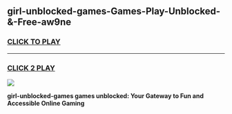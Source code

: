 
## girl-unblocked-games-Games-Play-Unblocked-&-Free-aw9ne
<h3>
<a href="https://premium76.site?title=girl-unblocked-games&ref=24A">CLICK TO PLAY</a></h3>
<hr>

<h3>
<a href="https://premium76.site?title=girl-unblocked-games&ref=24A">CLICK 2 PLAY</a>
  
</h3>

<a href="https://premium76.site?title=girl-unblocked-games&ref=24A"><img src="https://clearcache.store/games.png"></a>


**girl-unblocked-games games unblocked: Your Gateway to Fun and Accessible Online Gaming**

